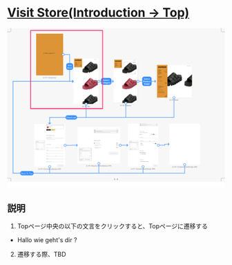 # [Visit Store(Introduction -> Top)](SegueDetail/VisitStore/detail.md)

![VisitStore](VisitStore.png "VisitStore")

## 説明

1. Topページ中央の以下の文言をクリックすると、Topページに遷移する
  * Hallo wie geht's dir ?

2. 遷移する際、TBD
